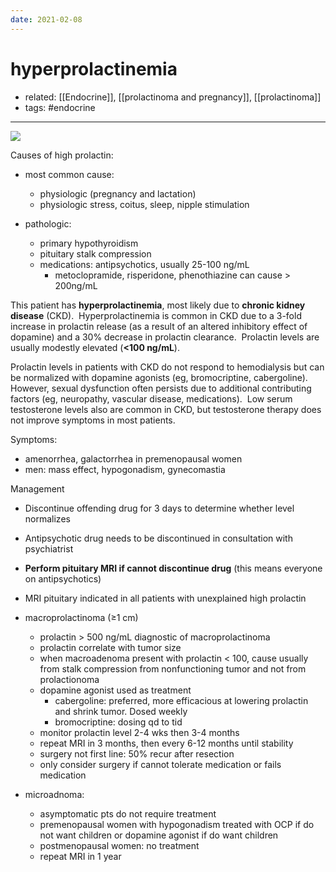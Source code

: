 ```yaml
---
date: 2021-02-08
---
```


# hyperprolactinemia

- related: [[Endocrine]], [[prolactinoma and pregnancy]], [[prolactinoma]]
- tags: #endocrine
---

<!-- hyperprolactinemia causes, sx, -->

![](https://photos.thisispiggy.com/file/wikiFiles/20220813093101.png)

Causes of high prolactin:

- most common cause:
	- physiologic (pregnancy and lactation)
	- physiologic stress, coitus, sleep, nipple stimulation

- pathologic:
	- primary hypothyroidism
	- pituitary stalk compression
	- medications: antipsychotics, usually 25-100 ng/mL
		- metoclopramide, risperidone, phenothiazine can cause > 200ng/mL

This patient has **hyperprolactinemia**, most likely due to **chronic kidney disease** (CKD).  Hyperprolactinemia is common in CKD due to a 3-fold increase in prolactin release (as a result of an altered inhibitory effect of dopamine) and a 30% decrease in prolactin clearance.  Prolactin levels are usually modestly elevated (**<100 ng/mL**).

Prolactin levels in patients with CKD do not respond to hemodialysis but can be normalized with dopamine agonists (eg, bromocriptine, cabergoline).  However, sexual dysfunction often persists due to additional contributing factors (eg, neuropathy, vascular disease, medications).  Low serum testosterone levels also are common in CKD, but testosterone therapy does not improve symptoms in most patients.

Symptoms:

- amenorrhea, galactorrhea in premenopausal women
- men: mass effect, hypogonadism, gynecomastia

<!-- prolactinoma management -->

Management

- Discontinue offending drug for 3 days to determine whether level normalizes

- Antipsychotic drug needs to be discontinued in consultation with psychiatrist

- **Perform pituitary MRI if cannot discontinue drug** (this means everyone on antipsychotics)

- MRI pituitary indicated in all patients with unexplained high prolactin

- macroprolactinoma (≥1 cm)
	- prolactin > 500 ng/mL diagnostic of macroprolactinoma
	- prolactin correlate with tumor size
	- when macroadenoma present with prolactin < 100, cause usually from stalk compression from nonfunctioning tumor and not from prolactionoma
	- dopamine agonist used as treatment
		- cabergoline: preferred, more efficacious at lowering prolactin and shrink tumor. Dosed weekly
		- bromocriptine: dosing qd to tid
	- monitor prolactin level 2-4 wks then 3-4 months
	- repeat MRI in 3 months, then every 6-12 months until stability
	- surgery not first line: 50% recur after resection
	- only consider surgery if cannot tolerate medication or fails medication

- microadnoma:
	- asymptomatic pts do not require treatment
	- premenopausal women with hypogonadism treated with OCP if do not want children or dopamine agonist if do want children
	- postmenopausal women: no treatment
	- repeat MRI in 1 year
